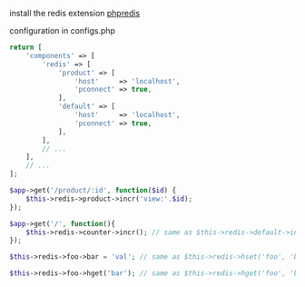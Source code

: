 
install the redis extension [phpredis](https://github.com/nicolasff/phpredis)

configuration in configs.php

```php
return [
	'components' => [
		'redis' => [
			'product' => [
				'host'     => 'localhost',
				'pconnect' => true,
			],
			'default' => [
				'host'     => 'localhost',
				'pconnect' => true,
			],
		],
		// ...
	],
	// ...
];
```

```php
$app->get('/product/:id', function($id) {
	$this->redis->product->incr('view:'.$id);
});
```

```php
$app->get('/', function(){
	$this->redis->counter->incr(); // same as $this->redis->default->incr('cunter');
});
```

```php
$this->redis->foo->bar = 'val'; // same as $this->redis->hset('foo', 'bar', 'val');

$this->redis->foo->hget('bar'); // same as $this->redis->hget('foo', 'bar');
```
